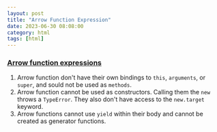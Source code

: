 ```yaml
---
layout: post
title: "Arrow Function Expression"
date: 2023-06-30 08:08:00
category: html
tags: [html]
---
```


### [Arrow function expressions](https://developer.mozilla.org/en-US/docs/Web/JavaScript/Reference/Functions/Arrow_functions)

1. Arrow function don't have their own bindings to `this`, `arguments`, or `super`, and sould not be used as `methods`.
2. Arrow function cannot be used as constructors.  Calling them the `new` throws a `TypeError`.  They also don't have access to the `new.target` keyword.
3. Arrow functions cannot use `yield` within their body and cannot be created as generator functions.

[jekyll]: http://jekyllrb.com
[jekyll-gh]: https://github.com/jekyll/jekyll
[jekyll-help]: https://github.com/jekyll/jekyll-help


